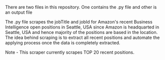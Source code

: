 There are two files in this repository. One contains the .py file and other is an output file

The .py file scrapes the jobTitle and jobId for Amazon's recent Business Intelligence open positions in Seattle, USA since Amazon is headquarted in Seattle, USA and hence majority of the positions are based in the location. The idea behind scraping is to extract all recent positions and automate the applying process once the data is completely extracted.

Note - This scraper currently scrapes TOP 20 recent positions.
